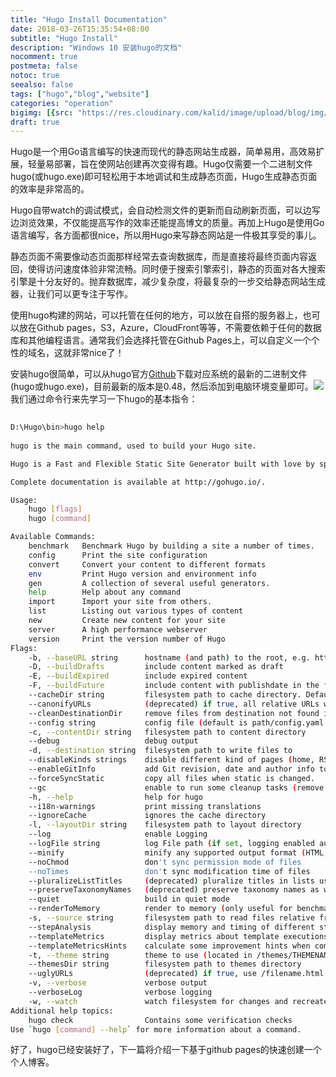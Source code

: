 ```yaml
---
title: "Hugo Install Documentation"
date: 2018-03-26T15:35:54+08:00
subtitle: "Hugo Install"
description: "Windows 10 安装hugo的文档"
nocomment: true
postmeta: false
notoc: true
seealso: false
tags: ["hugo","blog","website"]
categories: "operation"
bigimg: [{src: "https://res.cloudinary.com/kalid/image/upload/blog/img/banner3.jpg"}]
draft: true
---
```


Hugo是一个用Go语言编写的快速而现代的静态网站生成器，简单易用，高效易扩展，轻量易部署，旨在使网站创建再次变得有趣。Hugo仅需要一个二进制文件hugo(或hugo.exe)即可轻松用于本地调试和生成静态页面，Hugo生成静态页面的效率是非常高的。

Hugo自带watch的调试模式，会自动检测文件的更新而自动刷新页面，可以边写边浏览效果，不仅能提高写作的效率还能提高博文的质量。再加上Hugo是使用Go语言编写，各方面都很nice，所以用Hugo来写静态网站是一件极其享受的事儿。

静态页面不需要像动态页面那样经常去查询数据库，而是直接将最终页面内容返回，使得访问速度体验非常流畅。同时便于搜索引擎索引，静态的页面对各大搜索引擎是十分友好的。抛弃数据库，减少复杂度，将最复杂的一步交给静态网站生成器，让我们可以更专注于写作。

使用hugo构建的网站，可以托管在任何的地方，可以放在自搭的服务器上，也可以放在Github pages，S3，Azure，CloudFront等等，不需要依赖于任何的数据库和其他编程语言。通常我们会选择托管在Github Pages上，可以自定义一个个性的域名，这就非常nice了！

安装hugo很简单，可以从hugo官方[Github](https://github.com/gohugoio/hugo/releases "")下载对应系统的最新的二进制文件(hugo或hugo.exe)，目前最新的版本是0.48，然后添加到电脑环境变量即可。![](https://res.cloudinary.com/kalid/image/upload/blog/img/hugo-version.png)
我们通过命令行来先学习一下hugo的基本指令：
```bash
	
D:\Hugo\bin>hugo help
	
hugo is the main command, used to build your Hugo site.

Hugo is a Fast and Flexible Static Site Generator built with love by spf13 and friends in Go.

Complete documentation is available at http://gohugo.io/.

Usage:	
  	hugo [flags]
  	hugo [command]

Available Commands:
	benchmark   Benchmark Hugo by building a site a number of times.
  	config      Print the site configuration
 	convert     Convert your content to different formats
  	env         Print Hugo version and environment info
  	gen         A collection of several useful generators.
  	help        Help about any command
  	import      Import your site from others.
 	list        Listing out various types of content
  	new         Create new content for your site
  	server      A high performance webserver
  	version     Print the version number of Hugo
Flags:
  	-b, --baseURL string      hostname (and path) to the root, e.g. http://spf13.com/
  	-D, --buildDrafts         include content marked as draft
  	-E, --buildExpired        include expired content
  	-F, --buildFuture         include content with publishdate in the future
    --cacheDir string         filesystem path to cache directory. Defaults: $TMPDIR/hugo_cache/
    --canonifyURLs            (deprecated) if true, all relative URLs will be canonicalized using baseURL
    --cleanDestinationDir     remove files from destination not found in static directories
    --config string           config file (default is path/config.yaml|json|toml)
	-c, --contentDir string   filesystem path to content directory
    --debug                   debug output
    -d, --destination string  filesystem path to write files to
    --disableKinds strings    disable different kind of pages (home, RSS etc.)
    --enableGitInfo           add Git revision, date and author info to the pages
    --forceSyncStatic         copy all files when static is changed.
    --gc                      enable to run some cleanup tasks (remove unused cache files) after the build
    -h, --help                help for hugo
    --i18n-warnings           print missing translations
    --ignoreCache             ignores the cache directory
    -l, --layoutDir string    filesystem path to layout directory
    --log                     enable Logging
    --logFile string          log File path (if set, logging enabled automatically)
    --minify                  minify any supported output format (HTML, XML etc.)
    --noChmod                 don't sync permission mode of files
    --noTimes                 don't sync modification time of files
    --pluralizeListTitles     (deprecated) pluralize titles in lists using inflect (default true)
    --preserveTaxonomyNames   (deprecated) preserve taxonomy names as written ("Gérard Depardieu" vs "gerard-depardieu")
    --quiet                   build in quiet mode
    --renderToMemory          render to memory (only useful for benchmark testing)
    -s, --source string       filesystem path to read files relative from
    --stepAnalysis            display memory and timing of different steps of the program
    --templateMetrics         display metrics about template executions
    --templateMetricsHints    calculate some improvement hints when combined with --templateMetrics
    -t, --theme string        theme to use (located in /themes/THEMENAME/)
    --themesDir string        filesystem path to themes directory
    --uglyURLs                (deprecated) if true, use /filename.html instead of /filename/
    -v, --verbose             verbose output
    --verboseLog              verbose logging
    -w, --watch               watch filesystem for changes and recreate as needed
Additional help topics:
	hugo check                Contains some verification checks
Use `hugo [command] --help` for more information about a command.
```
好了，hugo已经安装好了，下一篇将介绍一下基于github pages的快速创建一个个人博客。


